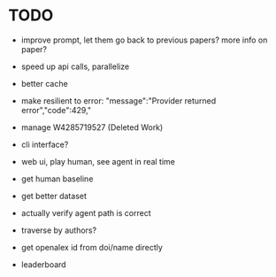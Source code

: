 
# TODO

- improve prompt, let them go back to previous papers? more info on paper?

- speed up api calls, parallelize
- better cache
- make resilient to error: "message":"Provider returned error","code":429,"
- manage W4285719527 (Deleted Work)

- cli interface?
- web ui, play human, see agent in real time
- get human baseline
- get better dataset

- actually verify agent path is correct
- traverse by authors?
- get openalex id from doi/name directly

- leaderboard
